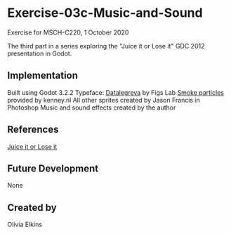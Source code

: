 # Exercise-03c-Music-and-Sound
Exercise for MSCH-C220, 1 October 2020

The third part in a series exploring the "Juice it or Lose it" GDC 2012 presentation in Godot.

## Implementation
Built using Godot 3.2.2
Typeface: [Datalegreya](https://fontlibrary.org/en/font/datalegreya) by Figs Lab
[Smoke particles](https://kenney.nl/assets/smoke-particles) provided by kenney.nl
All other sprites created by Jason Francis in Photoshop
Music and sound effects created by the author

## References
[Juice it or Lose it](https://www.youtube.com/watch?v=Fy0aCDmgnxg)

## Future Development
None

## Created by 
Olivia Elkins

```
